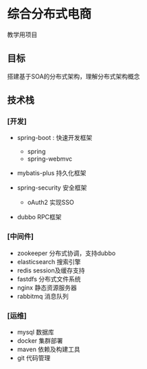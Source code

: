 # 综合分布式电商

教学用项目

## 目标

搭建基于SOA的分布式架构，理解分布式架构概念

## 技术栈

### [开发]

- spring-boot :  快速开发框架
  - spring
  - spring-webmvc

- mybatis-plus  持久化框架

- spring-security 安全框架
  - oAuth2  实现SSO

- dubbo 	RPC框架

### [中间件]

- zookeeper       分布式协调，支持dubbo
- elasticsearch   搜索引擎
- redis                 session及缓存支持
- fastdfs              分布式文件系统
- nginx                 静态资源服务器
- rabbitmq          消息队列

### [运维]

- mysql         数据库
- docker        集群部署
- maven        依赖及构建工具
- git                代码管理

